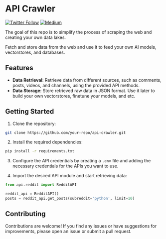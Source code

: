 # API Crawler
[![Twitter Follow](https://img.shields.io/twitter/follow/Luc_AI_Insights?style=social)](https://twitter.com/Luc_AI_Insights)
[![Medium](https://img.shields.io/badge/Medium-black?style=flat-square&logo=medium)](https://medium.com/@luc-ai-insights)


The goal of this repo is to simplify the process of scraping the web and creating your own data lakes.

Fetch and store data from the web and use it to feed your own AI models, vectorstores, and databases.

## Features

- **Data Retrieval**: Retrieve data from different sources, such as comments, posts, videos, and channels, using the provided API methods.
- **Data Storage**: Store retrieved raw data in JSON format. Use it later to build your own vectorstores, finetune your models, and etc.

## Getting Started

1. Clone the repository:

```bash
git clone https://github.com/your-repo/api-crawler.git
```

2. Install the required dependencies:

```bash
pip install -r requirements.txt
```

3. Configure the API credentials by creating a `.env` file and adding the necessary credentials for the APIs you want to use.

4. Import the desired API module and start retrieving data:

```python
from api.reddit import RedditAPI

reddit_api = RedditAPI()
posts = reddit_api.get_posts(subreddit='python', limit=10)
```

## Contributing

Contributions are welcome! If you find any issues or have suggestions for improvements, please open an issue or submit a pull request.
